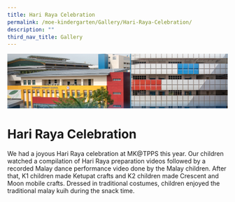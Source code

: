 ```yaml
---
title: Hari Raya Celebration
permalink: /moe-kindergarten/Gallery/Hari-Raya-Celebration/
description: ""
third_nav_title: Gallery
---
```

![](/images/mk%20kindergarten.jpg)


Hari Raya Celebration
=====================

We had a joyous Hari Raya celebration at MK@TPPS this year. Our children watched a compilation of Hari Raya preparation videos followed by a recorded Malay dance performance video done by the Malay children. After that, K1 children made Ketupat crafts and K2 children made Crescent and Moon mobile crafts. Dressed in traditional costumes, children enjoyed the traditional malay kuih during the snack time.